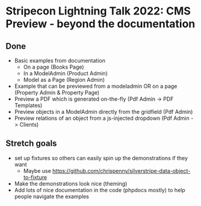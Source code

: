 # Stripecon Lightning Talk 2022: CMS Preview - beyond the documentation

## Done

- Basic examples from documentation
  - On a page (Books Page)
  - In a ModelAdmin (Product Admin)
  - Model as a Page (Region Admin)
- Example that can be previewed from a modeladmin OR on a page (Property Admin & Property Page)
- Preview a PDF which is generated on-the-fly (Pdf Admin -> PDF Templates)
- Preview objects in a ModelAdmin directly from the gridfield (Pdf Admin)
- Preview relations of an object from a js-injected dropdown (Pdf Admin -> Clients)

## Stretch goals

- set up fixtures so others can easily spin up the demonstrations if they want
  - Maybe use https://github.com/chrispenny/silverstripe-data-object-to-fixture
- Make the demonstrations look nice (theming)
- Add lots of nice documentation in the code (phpdocs mostly) to help people navigate the examples
